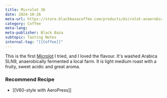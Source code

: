 ```yaml
---
title: Microlot 36
date: 2024-10-26
meta-url: https://store.blackbazacoffee.com/products/microlot-anaerobic-fermentation-of-washed-arabica
category: Coffee
meta-lang: 
meta-publisher: Black Baza
subtopic: Tasting Notes
internal-tag: "[[Coffee]]"
---
```



This is the first [Microlot](https://www.drivencoffee.com/blog/what-is-microlot-coffee/) I tried, and I loved the flavour. It's washed Arabica SLN9, anaerobically fermented a local farm. It is light medium roast with a fruity, sweet acidic and great aroma. 

### Recommend Recipe 
- [[V60-style with AeroPress]]